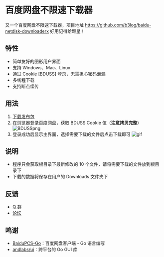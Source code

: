 # 百度网盘不限速下载器

又一个百度网盘不限速下载器，项目地址 https://github.com/b3log/baidu-netdisk-downloaderx 好用记得给颗星！

## 特性

* 简单友好的图形用户界面
* 支持 Windows、Mac、Linux
* 通过 Cookie [BDUSS] 登录，无需担心密码泄漏
* 多线程下载
* 支持断点续传

## 用法

1. [下载发布包](https://share.weiyun.com/57zViCm)
2. 在浏览器登录百度网盘，获取 BDUSS Cookie 值（**注意拷贝完整**）
   ![BDUSSpng](https://img.hacpai.com/file/2018/04/d1a78d5163f644d7931925ef5edbf9dd_BDUSS.png)
3. 登录成功后显示主界面，选择需要下载的文件后点击下载即可
   ![gif](https://img.hacpai.com/file/2018/04/64c3925425d04b0ba19f9cc880ae01c2_.gif)

## 说明

* 程序只会获取根目录下最新修改的 10 个文件，请将需要下载的文件放到根目录下
* 下载的数据将保存在用户的 Downloads 文件夹下

## 反馈

* [Q 群](https://shang.qq.com/wpa/qunwpa?idkey=e1b4287d075e86792f42f413f75943c91da37d074649d28c51aa6d48361631ba)
* [论坛](https://hacpai.com/article/1524460877352)

## 鸣谢

* [BaiduPCS-Go](https://github.com/iikira/BaiduPCS-Go)：百度网盘客户端 - Go 语言编写
* [andlabs/ui](https://github.com/andlabs/ui)：跨平台的 Go GUI 库
